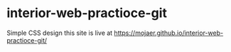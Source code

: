 # interior-web-practioce-git
Simple CSS design
this site is live at https://mojaer.github.io/interior-web-practioce-git/
